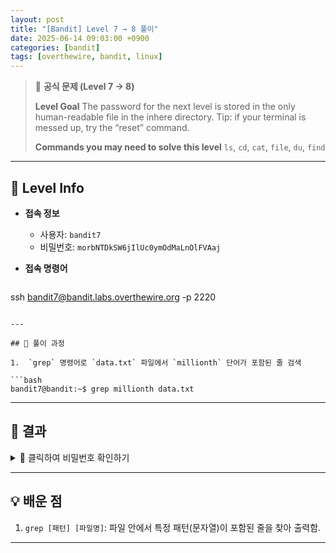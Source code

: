 ```yaml
---
layout: post
title: "[Bandit] Level 7 → 8 풀이"
date: 2025-06-14 09:03:00 +0900
categories: [bandit]
tags: [overthewire, bandit, linux]
---
```


> 📝 **공식 문제 (Level 7 → 8)**
>
> **Level Goal**
> The password for the next level is stored in the only human-readable file in the inhere directory. Tip: if your terminal is messed up, try the “reset” command.
>
> **Commands you may need to solve this level**
> `ls`, `cd`, `cat`, `file`, `du`, `find`

---

## 🔐 Level Info

- **접속 정보**
  - 사용자: `bandit7`
  - 비밀번호: `morbNTDkSW6jIlUc0ymOdMaLnOlFVAaj`
  
- **접속 명령어**

  ```bash
ssh bandit7@bandit.labs.overthewire.org -p 2220
  ```

---

## 🧪 풀이 과정

1.  `grep` 명령어로 `data.txt` 파일에서 `millionth` 단어가 포함된 줄 검색

```bash
bandit7@bandit:~$ grep millionth data.txt
```

---

## 🎯 결과

<details markdown="1">
<summary>👀 클릭하여 비밀번호 확인하기</summary>

```
dfwvzFQi4mU0wfNbFOe9RoWskMLg7eEc
```

</details>

---

## 💡 배운 점

1. `grep [패턴] [파일명]`: 파일 안에서 특정 패턴(문자열)이 포함된 줄을 찾아 출력함.

---

